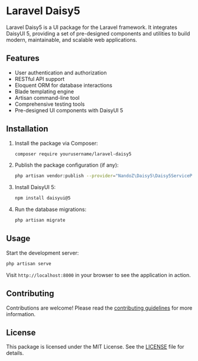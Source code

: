 # Laravel Daisy5

Laravel Daisy5 is a UI package for the Laravel framework. It integrates DaisyUI 5, providing a set of pre-designed components and utilities to build modern, maintainable, and scalable web applications.

## Features

- User authentication and authorization
- RESTful API support
- Eloquent ORM for database interactions
- Blade templating engine
- Artisan command-line tool
- Comprehensive testing tools
- Pre-designed UI components with DaisyUI 5

## Installation

1. Install the package via Composer:
    ```bash
    composer require yourusername/laravel-daisy5
    ```
2. Publish the package configuration (if any):
    ```bash
    php artisan vendor:publish --provider="NandoZ\Daisy5\Daisy5ServiceProvider"
    ```
3. Install DaisyUI 5:
    ```bash
    npm install daisyui@5
    ```
4. Run the database migrations:
    ```bash
    php artisan migrate
    ```

## Usage

Start the development server:
```bash
php artisan serve
```
Visit `http://localhost:8000` in your browser to see the application in action.

## Contributing

Contributions are welcome! Please read the [contributing guidelines](CONTRIBUTING.md) for more information.

## License

This package is licensed under the MIT License. See the [LICENSE](LICENSE) file for details.

